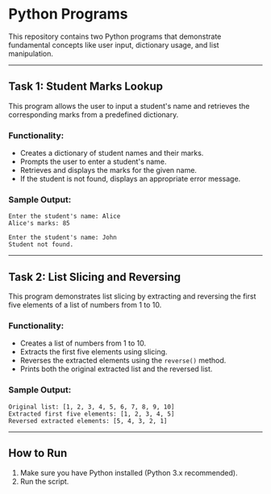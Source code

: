 # Python Programs

This repository contains two Python programs that demonstrate fundamental concepts like user input, dictionary usage, and list manipulation.

---
## Task 1: Student Marks Lookup

This program allows the user to input a student's name and retrieves the corresponding marks from a predefined dictionary.

### Functionality:

- Creates a dictionary of student names and their marks.
- Prompts the user to enter a student's name.
- Retrieves and displays the marks for the given name.
- If the student is not found, displays an appropriate error message.

### Sample Output:

```
Enter the student's name: Alice
Alice's marks: 85

Enter the student's name: John
Student not found.
```

---

## Task 2: List Slicing and Reversing

This program demonstrates list slicing by extracting and reversing the first five elements of a list of numbers from 1 to 10.

### Functionality:

- Creates a list of numbers from 1 to 10.
- Extracts the first five elements using slicing.
- Reverses the extracted elements using the `reverse()` method.
- Prints both the original extracted list and the reversed list.

### Sample Output:

```
Original list: [1, 2, 3, 4, 5, 6, 7, 8, 9, 10]
Extracted first five elements: [1, 2, 3, 4, 5]
Reversed extracted elements: [5, 4, 3, 2, 1]
```

---

## How to Run

1. Make sure you have Python installed (Python 3.x recommended).
2. Run the script.